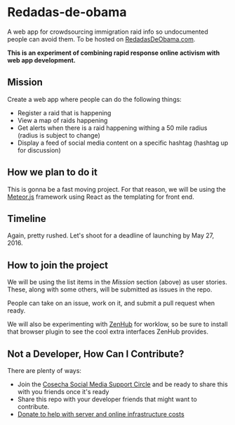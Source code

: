 # Redadas-de-obama
A web app for crowdsourcing immigration raid info so undocumented people can avoid them. To be hosted on [RedadasDeObama.com](http://RedadasDeObama.com).

**This is an experiment of combining rapid response online activism with web app development.**

## Mission

Create a web app where people can do the following things:
- Register a raid that is happening
- View a map of raids happening
- Get alerts when there is a raid happening withing a 50 mile radius (radius is subject to change)
- Display a feed of social media content on a specific hashtag (hashtag up for discussion)

## How we plan to do it

This is gonna be a fast moving project. For that reason, we will be using the [Meteor.js](http://meteor.com) framework using React as the templating for front end.

## Timeline

Again, pretty rushed. Let's shoot for a deadline of launching by May 27, 2016.

## How to join the project

We will be using the list items in the *Mission* section (above) as user stories. These, along with some others, will be submitted as issues in the repo.

People can take on an issue, work on it, and submit a pull request when ready.

We will also be experimenting with [ZenHub](https://www.zenhub.com/) for worklow, so be sure to install that browser plugin to see the cool extra interfaces ZenHub provides.

## Not a Developer, How Can I Contribute?

There are plenty of ways:
- Join the [Cosecha Social Media Support Circle](https://www.facebook.com/groups/217068172002687) and be ready to share this with you friends once it's ready
- Share this repo with your developer friends that might want to contribute.
- [Donate to help with server and online infrastructure costs](https://actionnetwork.org/fundraising/donate-to-cosecha-online-infrastructure-costs)
